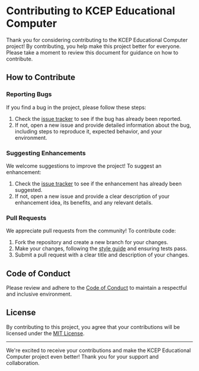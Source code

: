 # Contributing to KCEP Educational Computer

Thank you for considering contributing to the KCEP Educational Computer project! By contributing, you help make this project better for everyone. Please take a moment to review this document for guidance on how to contribute.

## How to Contribute

### Reporting Bugs

If you find a bug in the project, please follow these steps:

1. Check the [issue tracker](https://github.com/kaendeman/kcep-educational-computer/issues) to see if the bug has already been reported.
2. If not, open a new issue and provide detailed information about the bug, including steps to reproduce it, expected behavior, and your environment.

### Suggesting Enhancements

We welcome suggestions to improve the project! To suggest an enhancement:

1. Check the [issue tracker](https://github.com/kaendeman/kcep/issues) to see if the enhancement has already been suggested.
2. If not, open a new issue and provide a clear description of your enhancement idea, its benefits, and any relevant details.

### Pull Requests

We appreciate pull requests from the community! To contribute code:

1. Fork the repository and create a new branch for your changes.
2. Make your changes, following the [style guide](style-guide.md) and ensuring tests pass.
3. Submit a pull request with a clear title and description of your changes.

## Code of Conduct

Please review and adhere to the [Code of Conduct](CODE_OF_CONDUCT.md) to maintain a respectful and inclusive environment.

## License

By contributing to this project, you agree that your contributions will be licensed under the [MIT License](LICENSE).

---

We're excited to receive your contributions and make the KCEP Educational Computer project even better! Thank you for your support and collaboration.
